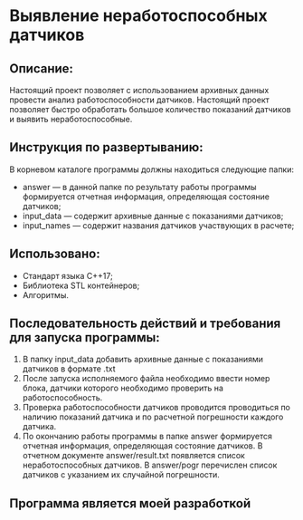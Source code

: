 # Выявление неработоспособных датчиков

## Описание:
Настоящий проект позволяет с использованием архивных данных провести анализ работоспособности датчиков. Настоящий проект позволяет быстро обработать большое количество показаний датчиков и выявить неработоспособные.

## Инструкция по развертыванию:

В корневом каталоге программы должны находиться следующие папки:
- answer — в данной папке по результату работы программы формируется отчетная информация, определяющая состояние датчиков;
- input_data — содержит архивные данные с показаниями датчиков;
- input_names — содержит названия датчиков участвующих в расчете;

## Использовано:
- Стандарт языка С++17;
- Библиотека STL контейнеров;
- Алгоритмы.

## Последовательность действий и требования для запуска программы:
1) В папку  input_data добавить архивные данные с показаниями датчиков в формате .txt
2) После запуска исполняемого файла необходимо ввести номер блока, датчики которого необходимо проверить на работоспособность.
3) Проверка работоспособности датчиков проводится проводиться по наличию показаний датчика и по расчетной погрешности каждого датчика.
4) По окончанию работы программы в папке  answer  формируется отчетная информация, определяющая состояние датчиков. В отчетном документе answer/result.txt появляется список неработоспособных датчиков.  В answer/pogr перечислен список датчиков с указанием их случайной погрешности.

## Программа является моей разработкой
